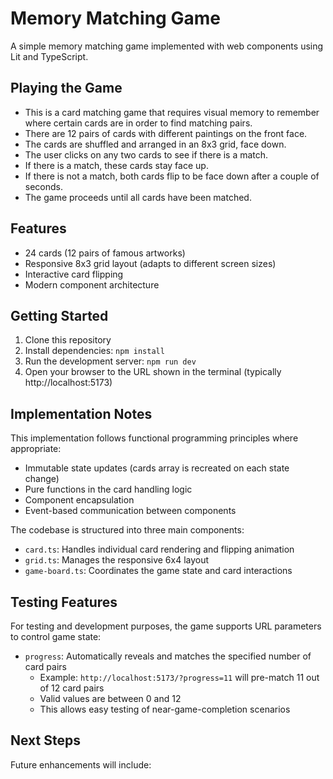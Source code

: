 # Memory Matching Game

A simple memory matching game implemented with web components using Lit and TypeScript.

## Playing the Game

- This is a card matching game that requires visual memory to remember where certain cards are in order to find matching pairs.
- There are 12 pairs of cards with different paintings on the front face.
- The cards are shuffled and arranged in an 8x3 grid, face down.
- The user clicks on any two cards to see if there is a match.
- If there is a match, these cards stay face up.
- If there is not a match, both cards flip to be face down after a couple of seconds.
- The game proceeds until all cards have been matched.

## Features
- 24 cards (12 pairs of famous artworks)
- Responsive 8x3 grid layout (adapts to different screen sizes)
- Interactive card flipping
- Modern component architecture

## Getting Started

1. Clone this repository
2. Install dependencies: `npm install`
3. Run the development server: `npm run dev`
4. Open your browser to the URL shown in the terminal (typically http://localhost:5173)

## Implementation Notes

This implementation follows functional programming principles where appropriate:
- Immutable state updates (cards array is recreated on each state change)
- Pure functions in the card handling logic
- Component encapsulation
- Event-based communication between components

The codebase is structured into three main components:
- `card.ts`: Handles individual card rendering and flipping animation
- `grid.ts`: Manages the responsive 6x4 layout
- `game-board.ts`: Coordinates the game state and card interactions

## Testing Features

For testing and development purposes, the game supports URL parameters to control game state:

- `progress`: Automatically reveals and matches the specified number of card pairs
  - Example: `http://localhost:5173/?progress=11` will pre-match 11 out of 12 card pairs
  - Valid values are between 0 and 12
  - This allows easy testing of near-game-completion scenarios

## Next Steps

Future enhancements will include: